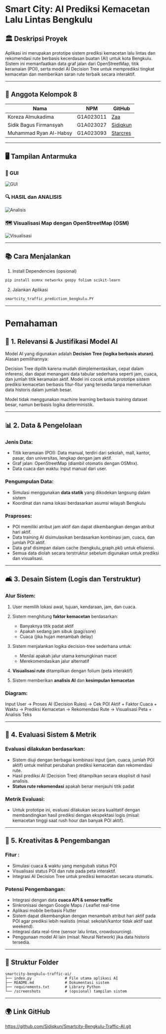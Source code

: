 # Smart City: AI Prediksi Kemacetan Lalu Lintas Bengkulu

## 🏛️ Deskripsi Proyek

Aplikasi ini merupakan prototipe sistem prediksi kemacetan lalu lintas dan rekomendasi rute berbasis kecerdasan buatan (AI) untuk kota Bengkulu. Sistem ini memanfaatkan data graf jalan dari OpenStreetMap, titik keramaian (POI), serta model AI Decision Tree untuk memprediksi tingkat kemacetan dan memberikan saran rute terbaik secara interaktif.

---

## 👥 Anggota Kelompok 8
| Nama                     | NPM        | GitHub                                      |
|--------------------------|------------|---------------------------------------------|
| Koreza Almukadima        | G1A023011  | [Zaa](https://github.com/Korezaalmukadima)  |
| Sidik Bagus Firmansyah   | G1A023027  | [Sidiqkun](https://github.com/Sidiqkun)     |
| Muhammad Ryan Al-Habsy   | G1A023093  | [Starcres](https://github.com/Starcres)     |

---

## 🖥️ Tampilan Antarmuka

### 🔐 GUI
![GUI](GUI.png)
### 🔍 HASIL dan ANALISIS
![Analisis](GUI_Hasil.png)
### 🗺️ Visualisasi Map dengan OpenStreetMap (OSM)
![Visualisasi](GUI_Map_Folium.png)

---

## 📚 Cara Menjalankan

1. Install Dependencies (opsional)
```bash
pip install osmnx networkx geopy folium scikit-learn
```
2. Jalankan Aplikasi
```bash
smartcity_traffic_prediction_bengkulu.PY
```
---

# Pemahaman

## 🧠 1. Relevansi & Justifikasi Model AI

Model AI yang digunakan adalah **Decision Tree (logika berbasis aturan)**. Alasan pemilihannya:

Decision Tree dipilih karena mudah diimplementasikan, cepat dalam inferensi, dan dapat menangani data tabular sederhana seperti jam, cuaca, dan jumlah titik keramaian aktif. Model ini cocok untuk prototipe sistem prediksi kemacetan berbasis fitur-fitur yang tersedia tanpa memerlukan data historis dalam jumlah besar.

Model tidak menggunakan machine learning berbasis training dataset besar, namun berbasis logika deterministik.

---

## 📊 2. Data & Pengelolaan

### Jenis Data:

* Titik keramaian (POI): Data manual, terdiri dari sekolah, mall, kantor, pasar, dan universitas, lengkap dengan jam aktif.
* Graf jalan: OpenStreetMap (diambil otomatis dengan OSMnx).
* Data cuaca dan waktu: Input manual dari user.

### Pengumpulan Data:

* Simulasi menggunakan **data statik** yang dikodekan langsung dalam sistem
* Koordinat dan nama lokasi berdasarkan asumsi wilayah Bengkulu

### Praproses:

* POI memiliki atribut jam aktif dan dapat dikembangkan dengan atribut hari aktif.
* Data training AI disimulasikan berdasarkan kombinasi jam, cuaca, dan jumlah POI aktif.
* Data graf disimpan dalam cache (bengkulu_graph.pkl) untuk efisiensi.
* Semua data diolah secara terstruktur sebelum digunakan untuk prediksi dan visualisasi.

---

## 🛋️ 3. Desain Sistem (Logis dan Terstruktur)

### Alur Sistem:

1. User memilih lokasi awal, tujuan, kendaraan, jam, dan cuaca.
2. Sistem menghitung **faktor kemacetan** berdasarkan:

   * Banyaknya titik padat aktif
   * Apakah sedang jam sibuk (pagi/sore)
   * Cuaca (jika hujan menambah delay)
3. Sistem menjalankan logika decision-tree sederhana untuk:

   * Menilai apakah jalur utama kemungkinan macet
   * Merekomendasikan jalur alternatif
4. **Visualisasi rute** ditampilkan dengan folium (peta interaktif)
5. Sistem memberikan **analisis AI** dan **kesimpulan kemacetan**

### Diagram:

Input User → Proses AI (Decision Rules) → Cek POI Aktif + Faktor Cuaca + Waktu →
Prediksi Kemacetan → Rekomendasi Rute → Visualisasi Peta + Analisis Teks

---

## 🎯 4. Evaluasi Sistem & Metrik

### Evaluasi dilakukan berdasarkan:

* Sistem diuji dengan berbagai kombinasi input (jam, cuaca, jumlah POI aktif) untuk melihat perubahan prediksi kemacetan dan rekomendasi rute.
* Hasil prediksi AI (Decision Tree) ditampilkan secara eksplisit di hasil analisis.
* **Status rute rekomendasi** apakah benar menjauhi titik padat

### Metrik Evaluasi:

* Untuk prototipe ini, evaluasi dilakukan secara kualitatif dengan membandingkan hasil prediksi dengan ekspektasi logis (misal: kemacetan tinggi saat rush hour dan banyak POI aktif).

---

## 🚀 5. Kreativitas & Pengembangan

### Fitur :

* Simulasi cuaca & waktu yang mengubah status POI
* Visualisasi status POI dan rute pada peta interaktif.
* Integrasi AI Decision Tree untuk prediksi kemacetan secara otomatis.

### Potensi Pengembangan:

* Integrasi dengan data **cuaca API & sensor traffic**
* Sinkronisasi dengan Google Maps / Leaflet real-time
* Aplikasi mobile berbasis Flutter
* Sistem dapat dikembangkan dengan menambah atribut hari aktif pada POI agar prediksi lebih realistis (misal: sekolah/kantor tidak aktif saat weekend).
* Integrasi data real-time (sensor lalu lintas, crowdsourcing).
* Penggunaan model AI lain (misal: Neural Network) jika data historis tersedia.

---

## 📂 Struktur Folder

```
smartcity-bengkulu-traffic-ai/
├── index.py               # File utama aplikasi AI
├── README.md              # Dokumentasi sistem
├── requirements.txt       # Library Python
└── /screenshots           # (opsional) tampilan sistem
```

---

## 🌍 Link GitHub

https://github.com/Sidiqkun/Smartcity-Bengkulu-Traffic-AI.git
